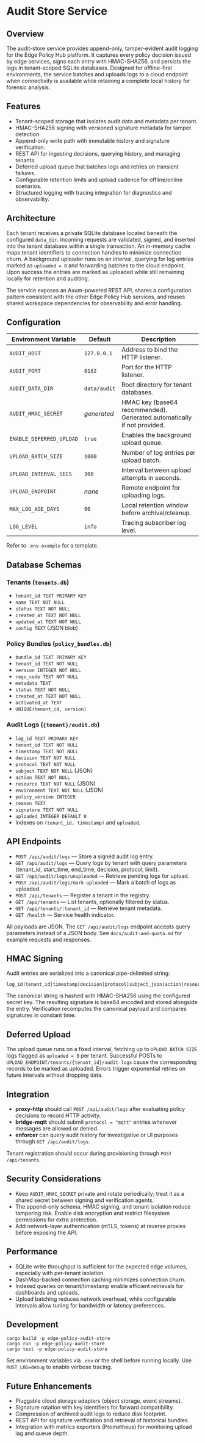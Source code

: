 # Audit Store Service

## Overview
The audit-store service provides append-only, tamper-evident audit logging for the Edge Policy Hub platform. It captures every policy decision issued by edge services, signs each entry with HMAC-SHA256, and persists the logs in tenant-scoped SQLite databases. Designed for offline-first environments, the service batches and uploads logs to a cloud endpoint when connectivity is available while retaining a complete local history for forensic analysis.

## Features
- Tenant-scoped storage that isolates audit data and metadata per tenant.
- HMAC-SHA256 signing with versioned signature metadata for tamper detection.
- Append-only write path with immutable history and signature verification.
- REST API for ingesting decisions, querying history, and managing tenants.
- Deferred upload queue that batches logs and retries on transient failures.
- Configurable retention limits and upload cadence for offline/online scenarios.
- Structured logging with tracing integration for diagnostics and observability.

## Architecture
Each tenant receives a private SQLite database located beneath the configured `data_dir`. Incoming requests are validated, signed, and inserted into the tenant database within a single transaction. An in-memory cache maps tenant identifiers to connection handles to minimize connection churn. A background uploader runs on an interval, querying for log entries marked as `uploaded = 0` and forwarding batches to the cloud endpoint. Upon success the entries are marked as uploaded while still remaining locally for retention and auditing.

The service exposes an Axum-powered REST API, shares a configuration pattern consistent with the other Edge Policy Hub services, and reuses shared workspace dependencies for observability and error handling.

## Configuration
| Environment Variable | Default | Description |
| --- | --- | --- |
| `AUDIT_HOST` | `127.0.0.1` | Address to bind the HTTP listener. |
| `AUDIT_PORT` | `8182` | Port for the HTTP listener. |
| `AUDIT_DATA_DIR` | `data/audit` | Root directory for tenant databases. |
| `AUDIT_HMAC_SECRET` | _generated_ | HMAC key (base64 recommended). Generated automatically if not provided. |
| `ENABLE_DEFERRED_UPLOAD` | `true` | Enables the background upload queue. |
| `UPLOAD_BATCH_SIZE` | `1000` | Number of log entries per upload batch. |
| `UPLOAD_INTERVAL_SECS` | `300` | Interval between upload attempts in seconds. |
| `UPLOAD_ENDPOINT` | _none_ | Remote endpoint for uploading logs. |
| `MAX_LOG_AGE_DAYS` | `90` | Local retention window before archival/cleanup. |
| `LOG_LEVEL` | `info` | Tracing subscriber log level. |

Refer to `.env.example` for a template.

## Database Schemas
### Tenants (`tenants.db`)
- `tenant_id TEXT PRIMARY KEY`
- `name TEXT NOT NULL`
- `status TEXT NOT NULL`
- `created_at TEXT NOT NULL`
- `updated_at TEXT NOT NULL`
- `config TEXT` (JSON blob)

### Policy Bundles (`policy_bundles.db`)
- `bundle_id TEXT PRIMARY KEY`
- `tenant_id TEXT NOT NULL`
- `version INTEGER NOT NULL`
- `rego_code TEXT NOT NULL`
- `metadata TEXT`
- `status TEXT NOT NULL`
- `created_at TEXT NOT NULL`
- `activated_at TEXT`
- `UNIQUE(tenant_id, version)`

### Audit Logs (`{tenant}/audit.db`)
- `log_id TEXT PRIMARY KEY`
- `tenant_id TEXT NOT NULL`
- `timestamp TEXT NOT NULL`
- `decision TEXT NOT NULL`
- `protocol TEXT NOT NULL`
- `subject TEXT NOT NULL` (JSON)
- `action TEXT NOT NULL`
- `resource TEXT NOT NULL` (JSON)
- `environment TEXT NOT NULL` (JSON)
- `policy_version INTEGER`
- `reason TEXT`
- `signature TEXT NOT NULL`
- `uploaded INTEGER DEFAULT 0`
- Indexes on `(tenant_id, timestamp)` and `uploaded`.

## API Endpoints
- `POST /api/audit/logs` — Store a signed audit log entry.
- `GET /api/audit/logs` — Query logs by tenant with query parameters (tenant_id, start_time, end_time, decision, protocol, limit).
- `GET /api/audit/logs/unuploaded` — Retrieve pending logs for upload.
- `POST /api/audit/logs/mark-uploaded` — Mark a batch of logs as uploaded.
- `POST /api/tenants` — Register a tenant in the registry.
- `GET /api/tenants` — List tenants, optionally filtered by status.
- `GET /api/tenants/:tenant_id` — Retrieve tenant metadata.
- `GET /health` — Service health indicator.

All payloads are JSON. The `GET /api/audit/logs` endpoint accepts query parameters instead of a JSON body. See `docs/audit-and-quota.md` for example requests and responses.

## HMAC Signing
Audit entries are serialized into a canonical pipe-delimited string:

```
log_id|tenant_id|timestamp|decision|protocol|subject_json|action|resource_json|environment_json|policy_version|reason
```

The canonical string is hashed with HMAC-SHA256 using the configured secret key. The resulting signature is base64 encoded and stored alongside the entry. Verification recomputes the canonical payload and compares signatures in constant time.

## Deferred Upload
The upload queue runs on a fixed interval, fetching up to `UPLOAD_BATCH_SIZE` logs flagged as `uploaded = 0` per tenant. Successful POSTs to `UPLOAD_ENDPOINT/tenants/{tenant_id}/audit-logs` cause the corresponding records to be marked as uploaded. Errors trigger exponential retries on future intervals without dropping data.

## Integration
- **proxy-http** should call `POST /api/audit/logs` after evaluating policy decisions to record HTTP activity.
- **bridge-mqtt** should submit `protocol = "mqtt"` entries whenever messages are allowed or denied.
- **enforcer** can query audit history for investigative or UI purposes through `GET /api/audit/logs`.

Tenant registration should occur during provisioning through `POST /api/tenants`.

## Security Considerations
- Keep `AUDIT_HMAC_SECRET` private and rotate periodically; treat it as a shared secret between signing and verification agents.
- The append-only schema, HMAC signing, and tenant isolation reduce tampering risk. Enable disk encryption and restrict filesystem permissions for extra protection.
- Add network-layer authentication (mTLS, tokens) at reverse proxies before exposing the API.

## Performance
- SQLite write throughput is sufficient for the expected edge volumes, especially with per-tenant isolation.
- DashMap-backed connection caching minimizes connection churn.
- Indexed queries on tenant/timestamp enable efficient retrievals for dashboards and uploads.
- Upload batching reduces network overhead, while configurable intervals allow tuning for bandwidth or latency preferences.

## Development
```
cargo build -p edge-policy-audit-store
cargo run -p edge-policy-audit-store
cargo test -p edge-policy-audit-store
```

Set environment variables via `.env` or the shell before running locally. Use `RUST_LOG=debug` to enable verbose tracing.

## Future Enhancements
- Pluggable cloud storage adapters (object storage, event streams).
- Signature rotation with key identifiers for forward compatibility.
- Compression of archived audit logs to reduce disk footprint.
- REST API for signature verification and retrieval of historical bundles.
- Integration with metrics exporters (Prometheus) for monitoring upload lag and queue depth.
